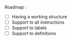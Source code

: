 Roadmap :
- [ ] Having a working structure
- [ ] Support to all instructions
- [ ] Support to labels
- [ ] Support to definitions